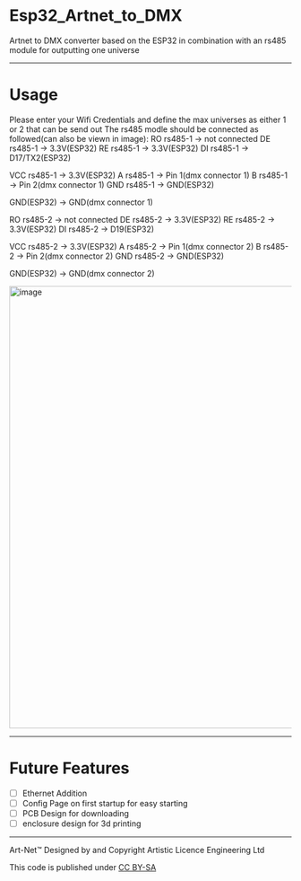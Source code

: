 # Esp32_Artnet_to_DMX
Artnet to DMX converter based on the ESP32 in combination with an rs485 module for outputting one universe

---

# Usage
Please enter your Wifi Credentials and define the max universes as either 1 or 2 that can be send out
The rs485 modle should be connected as followed(can also be viewn in image):
RO rs485-1 -> not connected
DE rs485-1 -> 3.3V(ESP32)
RE rs485-1 -> 3.3V(ESP32)
DI rs485-1 -> D17/TX2(ESP32)

VCC rs485-1 -> 3.3V(ESP32)
A rs485-1 -> Pin 1(dmx connector 1)
B rs485-1 -> Pin 2(dmx connector 1)
GND rs485-1 -> GND(ESP32)

GND(ESP32) -> GND(dmx connector 1)

RO rs485-2 -> not connected
DE rs485-2 -> 3.3V(ESP32)
RE rs485-2 -> 3.3V(ESP32)
DI rs485-2 -> D19(ESP32)

VCC rs485-2 -> 3.3V(ESP32)
A rs485-2 -> Pin 1(dmx connector 2)
B rs485-2 -> Pin 2(dmx connector 2)
GND rs485-2 -> GND(ESP32)

GND(ESP32) -> GND(dmx connector 2)

<img width="675" height="788" alt="image" src="https://github.com/user-attachments/assets/fee33d33-9264-421f-8fb0-0002d6981fb8" />

---
# Future Features

- [ ] Ethernet Addition
- [ ] Config Page on first startup for easy starting
- [ ] PCB Design for downloading
- [ ] enclosure design for 3d printing

---

Art-Net™ Designed by and Copyright Artistic Licence Engineering Ltd

This code is published under [CC BY-SA](https://creativecommons.org/licenses/by-sa/4.0/)
